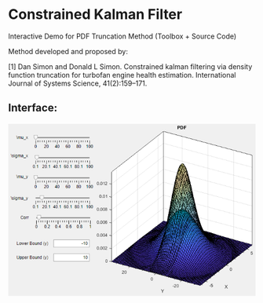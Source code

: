 # Constrained Kalman Filter
Interactive Demo for PDF Truncation Method (Toolbox + Source Code)

Method developed and proposed by: 

[1] Dan Simon and Donald L Simon. Constrained kalman filtering via density function truncation for turbofan engine health estimation. International Journal of Systems Science, 41(2):159–171.

## Interface:
![Interface](https://github.com/zachamida/ConstrainedKalmanFilter/blob/master/etc/Capture1.PNG?raw=true)
